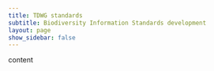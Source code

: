 ```yaml
---
title: TDWG standards
subtitle: Biodiversity Information Standards development
layout: page
show_sidebar: false
---
```


content